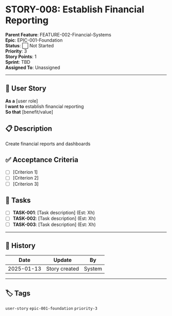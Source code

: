 # STORY-008: Establish Financial Reporting

**Parent Feature**: FEATURE-002-Financial-Systems  
**Epic**: EPIC-001-Foundation  
**Status**: ⬜ Not Started  
**Priority**: 3  
**Story Points**: 1  
**Sprint**: TBD  
**Assigned To**: Unassigned  

---

## 📖 User Story

**As a** [user role]  
**I want to** establish financial reporting  
**So that** [benefit/value]  

## 📋 Description

Create financial reports and dashboards

## ✅ Acceptance Criteria

- [ ] [Criterion 1]
- [ ] [Criterion 2]
- [ ] [Criterion 3]

## 📝 Tasks

- [ ] **TASK-001**: [Task description] (Est: Xh)
- [ ] **TASK-002**: [Task description] (Est: Xh)
- [ ] **TASK-003**: [Task description] (Est: Xh)

---

## 🔄 History

| Date | Update | By |
|------|--------|-----|
| 2025-01-13 | Story created | System |

---

## 🏷️ Tags

`user-story` `epic-001-foundation` `priority-3`
